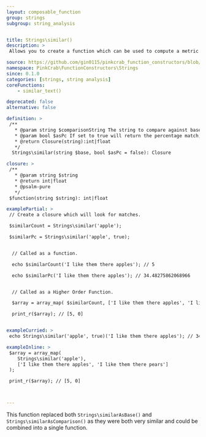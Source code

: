 ```yaml
---
layout: composable_function
group: strings
subgroup: string_analysis


title: Strings\similar()
description: >
 Allows you to create a function which can be used to compute a metric of similarity between two strings. The metric is based on the number of characters that are the same in the two strings. The metric is either returned as numerical value of matching chars or as a percentage. These can either be used as part of a Higher Order Function such as array_map() or as part of a compiled/pipe function.

source: https://github.com/gin0115/pinkcrab_function_constructors/blob/master/src/strings.php#L496
namespace: PinkCrab\FunctionConstructors\Strings
since: 0.1.0
categories: [strings, string analysis]
coreFunctions: 
    - similar_text()

deprecated: false
alternative: false

definition: >
 /**
   * @param string $comparisonString The string to compare against base.
   * @param bool $asPc If set to true will return the percentage match, rather than char count.
   * @return Closure(string):int|float
   */
  Strings\similar(string $base, bool $asPc = false): Closure

closure: >
 /**
   * @param string $string 
   * @return int|float
   * @psalm-pure
   */ 
 $function(string $string): int|float

examplePartial: >
 // Create a closure which will look for matches.

 $similarCount = Strings\similar('apple');

 $similarPc = Strings\similar('apple', true);


  // Called as a function.

  echo $similarCount('I like them there apples'); // 5

  echo $similarPc('I like them there apples'); // 34.48275862068966


  // Called as a Higher Order Function.

  $array = array_map( $similarCount, ['I like them there apples', 'I like them there pears']);

  print_r($array); // [5, 0]


exampleCurried: >
 echo Strings\similar('apple', true)('I like them there apples'); // 34.48275862068966

exampleInline: >
 $array = array_map( 
    Strings\similar('apple'), 
    ['I like them there apples', 'I like them there pears']
 );

 print_r($array); // [5, 0]



---
```


This function replaced both <code class="inline">Strings\similarAsBase()</code> and <code class="inline">Strings\similarAsComparison()</code> as they were both very similar and could be combined into a single function.